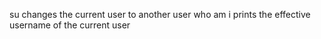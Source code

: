 su changes the current user to another user
who am i prints the effective username of the current user
